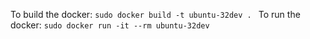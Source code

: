 To build the docker:
```sudo docker build -t ubuntu-32dev . ``` 
To run the docker:
```sudo docker run -it --rm ubuntu-32dev```
